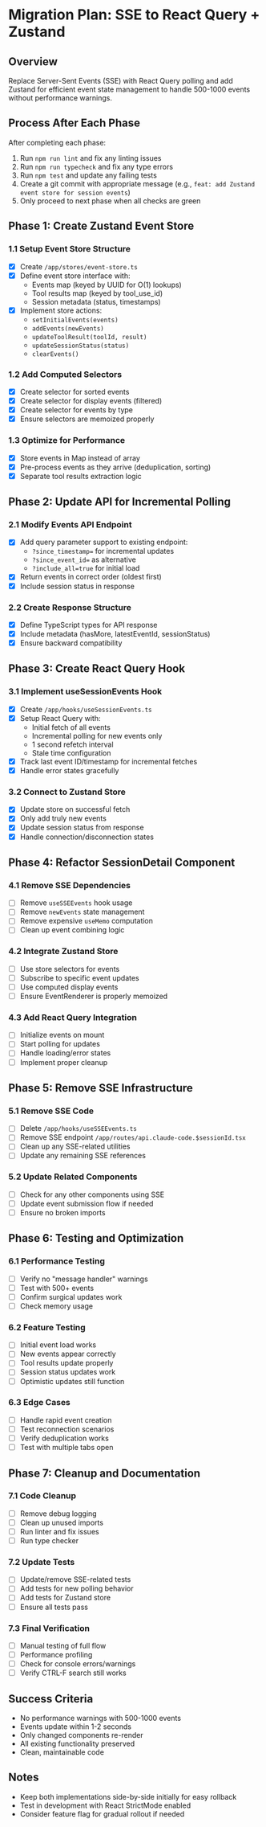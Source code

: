 # Migration Plan: SSE to React Query + Zustand

## Overview
Replace Server-Sent Events (SSE) with React Query polling and add Zustand for efficient event state management to handle 500-1000 events without performance warnings.

## Process After Each Phase
After completing each phase:
1. Run `npm run lint` and fix any linting issues
2. Run `npm run typecheck` and fix any type errors  
3. Run `npm test` and update any failing tests
4. Create a git commit with appropriate message (e.g., `feat: add Zustand event store for session events`)
5. Only proceed to next phase when all checks are green

## Phase 1: Create Zustand Event Store

### 1.1 Setup Event Store Structure
- [x] Create `/app/stores/event-store.ts`
- [x] Define event store interface with:
  - Events map (keyed by UUID for O(1) lookups)
  - Tool results map (keyed by tool_use_id)
  - Session metadata (status, timestamps)
- [x] Implement store actions:
  - `setInitialEvents(events)`
  - `addEvents(newEvents)` 
  - `updateToolResult(toolId, result)`
  - `updateSessionStatus(status)`
  - `clearEvents()`

### 1.2 Add Computed Selectors
- [x] Create selector for sorted events
- [x] Create selector for display events (filtered)
- [x] Create selector for events by type
- [x] Ensure selectors are memoized properly

### 1.3 Optimize for Performance
- [x] Store events in Map instead of array
- [x] Pre-process events as they arrive (deduplication, sorting)
- [x] Separate tool results extraction logic

## Phase 2: Update API for Incremental Polling

### 2.1 Modify Events API Endpoint
- [x] Add query parameter support to existing endpoint:
  - `?since_timestamp=` for incremental updates
  - `?since_event_id=` as alternative
  - `?include_all=true` for initial load
- [x] Return events in correct order (oldest first)
- [x] Include session status in response

### 2.2 Create Response Structure
- [x] Define TypeScript types for API response
- [x] Include metadata (hasMore, latestEventId, sessionStatus)
- [x] Ensure backward compatibility

## Phase 3: Create React Query Hook

### 3.1 Implement useSessionEvents Hook
- [x] Create `/app/hooks/useSessionEvents.ts`
- [x] Setup React Query with:
  - Initial fetch of all events
  - Incremental polling for new events only
  - 1 second refetch interval
  - Stale time configuration
- [x] Track last event ID/timestamp for incremental fetches
- [x] Handle error states gracefully

### 3.2 Connect to Zustand Store
- [x] Update store on successful fetch
- [x] Only add truly new events
- [x] Update session status from response
- [x] Handle connection/disconnection states

## Phase 4: Refactor SessionDetail Component

### 4.1 Remove SSE Dependencies
- [ ] Remove `useSSEEvents` hook usage
- [ ] Remove `newEvents` state management
- [ ] Remove expensive `useMemo` computation
- [ ] Clean up event combining logic

### 4.2 Integrate Zustand Store
- [ ] Use store selectors for events
- [ ] Subscribe to specific event updates
- [ ] Use computed display events
- [ ] Ensure EventRenderer is properly memoized

### 4.3 Add React Query Integration
- [ ] Initialize events on mount
- [ ] Start polling for updates
- [ ] Handle loading/error states
- [ ] Implement proper cleanup

## Phase 5: Remove SSE Infrastructure

### 5.1 Remove SSE Code
- [ ] Delete `/app/hooks/useSSEEvents.ts`
- [ ] Remove SSE endpoint `/app/routes/api.claude-code.$sessionId.tsx`
- [ ] Clean up any SSE-related utilities
- [ ] Update any remaining SSE references

### 5.2 Update Related Components
- [ ] Check for any other components using SSE
- [ ] Update event submission flow if needed
- [ ] Ensure no broken imports

## Phase 6: Testing and Optimization

### 6.1 Performance Testing
- [ ] Verify no "message handler" warnings
- [ ] Test with 500+ events
- [ ] Confirm surgical updates work
- [ ] Check memory usage

### 6.2 Feature Testing
- [ ] Initial event load works
- [ ] New events appear correctly
- [ ] Tool results update properly
- [ ] Session status updates work
- [ ] Optimistic updates still function

### 6.3 Edge Cases
- [ ] Handle rapid event creation
- [ ] Test reconnection scenarios
- [ ] Verify deduplication works
- [ ] Test with multiple tabs open

## Phase 7: Cleanup and Documentation

### 7.1 Code Cleanup
- [ ] Remove debug logging
- [ ] Clean up unused imports
- [ ] Run linter and fix issues
- [ ] Run type checker

### 7.2 Update Tests
- [ ] Update/remove SSE-related tests
- [ ] Add tests for new polling behavior
- [ ] Add tests for Zustand store
- [ ] Ensure all tests pass

### 7.3 Final Verification
- [ ] Manual testing of full flow
- [ ] Performance profiling
- [ ] Check for console errors/warnings
- [ ] Verify CTRL-F search still works

## Success Criteria
- No performance warnings with 500-1000 events
- Events update within 1-2 seconds
- Only changed components re-render
- All existing functionality preserved
- Clean, maintainable code

## Notes
- Keep both implementations side-by-side initially for easy rollback
- Test in development with React StrictMode enabled
- Consider feature flag for gradual rollout if needed